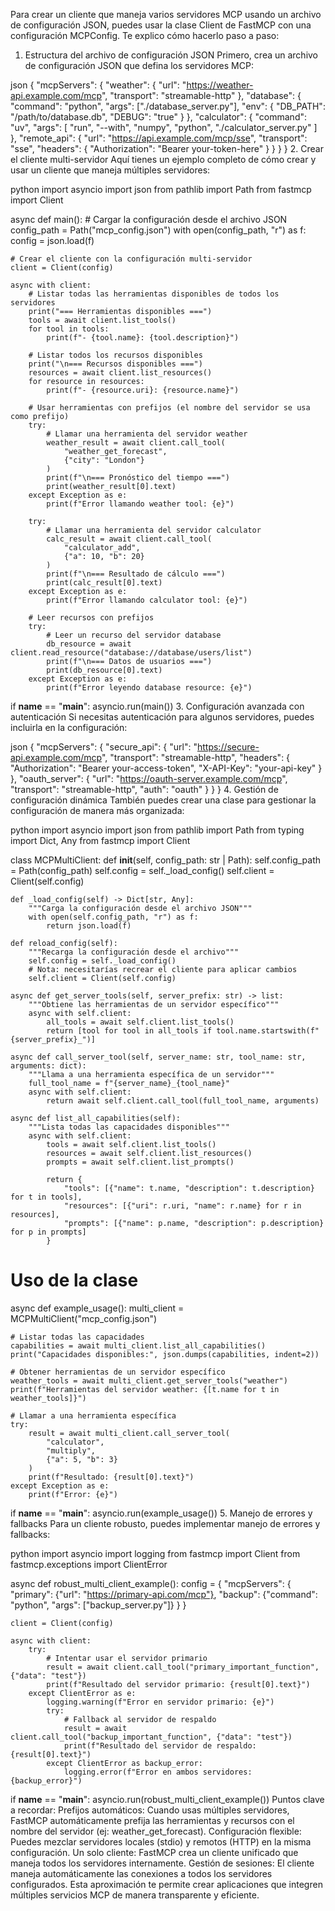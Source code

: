 Para crear un cliente que maneja varios servidores MCP usando un archivo de configuración JSON, puedes usar la clase Client de FastMCP con una configuración MCPConfig. Te explico cómo hacerlo paso a paso:

1. Estructura del archivo de configuración JSON
Primero, crea un archivo de configuración JSON que defina los servidores MCP:

json
{
  "mcpServers": {
    "weather": {
      "url": "https://weather-api.example.com/mcp",
      "transport": "streamable-http"
    },
    "database": {
      "command": "python",
      "args": ["./database_server.py"],
      "env": {
        "DB_PATH": "/path/to/database.db",
        "DEBUG": "true"
      }
    },
    "calculator": {
      "command": "uv",
      "args": [
        "run",
        "--with", "numpy",
        "python",
        "./calculator_server.py"
      ]
    },
    "remote_api": {
      "url": "https://api.example.com/mcp/sse",
      "transport": "sse",
      "headers": {
        "Authorization": "Bearer your-token-here"
      }
    }
  }
}
2. Crear el cliente multi-servidor
Aquí tienes un ejemplo completo de cómo crear y usar un cliente que maneja múltiples servidores:

python
import asyncio
import json
from pathlib import Path
from fastmcp import Client

async def main():
    # Cargar la configuración desde el archivo JSON
    config_path = Path("mcp_config.json")
    with open(config_path, "r") as f:
        config = json.load(f)
    
    # Crear el cliente con la configuración multi-servidor
    client = Client(config)
    
    async with client:
        # Listar todas las herramientas disponibles de todos los servidores
        print("=== Herramientas disponibles ===")
        tools = await client.list_tools()
        for tool in tools:
            print(f"- {tool.name}: {tool.description}")
        
        # Listar todos los recursos disponibles
        print("\n=== Recursos disponibles ===")
        resources = await client.list_resources()
        for resource in resources:
            print(f"- {resource.uri}: {resource.name}")
        
        # Usar herramientas con prefijos (el nombre del servidor se usa como prefijo)
        try:
            # Llamar una herramienta del servidor weather
            weather_result = await client.call_tool(
                "weather_get_forecast", 
                {"city": "London"}
            )
            print(f"\n=== Pronóstico del tiempo ===")
            print(weather_result[0].text)
        except Exception as e:
            print(f"Error llamando weather tool: {e}")
        
        try:
            # Llamar una herramienta del servidor calculator
            calc_result = await client.call_tool(
                "calculator_add", 
                {"a": 10, "b": 20}
            )
            print(f"\n=== Resultado de cálculo ===")
            print(calc_result[0].text)
        except Exception as e:
            print(f"Error llamando calculator tool: {e}")
        
        # Leer recursos con prefijos
        try:
            # Leer un recurso del servidor database
            db_resource = await client.read_resource("database://database/users/list")
            print(f"\n=== Datos de usuarios ===")
            print(db_resource[0].text)
        except Exception as e:
            print(f"Error leyendo database resource: {e}")

if __name__ == "__main__":
    asyncio.run(main())
3. Configuración avanzada con autenticación
Si necesitas autenticación para algunos servidores, puedes incluirla en la configuración:

json
{
  "mcpServers": {
    "secure_api": {
      "url": "https://secure-api.example.com/mcp",
      "transport": "streamable-http",
      "headers": {
        "Authorization": "Bearer your-access-token",
        "X-API-Key": "your-api-key"
      }
    },
    "oauth_server": {
      "url": "https://oauth-server.example.com/mcp",
      "transport": "streamable-http",
      "auth": "oauth"
    }
  }
}
4. Gestión de configuración dinámica
También puedes crear una clase para gestionar la configuración de manera más organizada:

python
import asyncio
import json
from pathlib import Path
from typing import Dict, Any
from fastmcp import Client

class MCPMultiClient:
    def __init__(self, config_path: str | Path):
        self.config_path = Path(config_path)
        self.config = self._load_config()
        self.client = Client(self.config)
    
    def _load_config(self) -> Dict[str, Any]:
        """Carga la configuración desde el archivo JSON"""
        with open(self.config_path, "r") as f:
            return json.load(f)
    
    def reload_config(self):
        """Recarga la configuración desde el archivo"""
        self.config = self._load_config()
        # Nota: necesitarías recrear el cliente para aplicar cambios
        self.client = Client(self.config)
    
    async def get_server_tools(self, server_prefix: str) -> list:
        """Obtiene las herramientas de un servidor específico"""
        async with self.client:
            all_tools = await self.client.list_tools()
            return [tool for tool in all_tools if tool.name.startswith(f"{server_prefix}_")]
    
    async def call_server_tool(self, server_name: str, tool_name: str, arguments: dict):
        """Llama a una herramienta específica de un servidor"""
        full_tool_name = f"{server_name}_{tool_name}"
        async with self.client:
            return await self.client.call_tool(full_tool_name, arguments)
    
    async def list_all_capabilities(self):
        """Lista todas las capacidades disponibles"""
        async with self.client:
            tools = await self.client.list_tools()
            resources = await self.client.list_resources()
            prompts = await self.client.list_prompts()
            
            return {
                "tools": [{"name": t.name, "description": t.description} for t in tools],
                "resources": [{"uri": r.uri, "name": r.name} for r in resources],
                "prompts": [{"name": p.name, "description": p.description} for p in prompts]
            }

# Uso de la clase
async def example_usage():
    multi_client = MCPMultiClient("mcp_config.json")
    
    # Listar todas las capacidades
    capabilities = await multi_client.list_all_capabilities()
    print("Capacidades disponibles:", json.dumps(capabilities, indent=2))
    
    # Obtener herramientas de un servidor específico
    weather_tools = await multi_client.get_server_tools("weather")
    print(f"Herramientas del servidor weather: {[t.name for t in weather_tools]}")
    
    # Llamar a una herramienta específica
    try:
        result = await multi_client.call_server_tool(
            "calculator", 
            "multiply", 
            {"a": 5, "b": 3}
        )
        print(f"Resultado: {result[0].text}")
    except Exception as e:
        print(f"Error: {e}")

if __name__ == "__main__":
    asyncio.run(example_usage())
5. Manejo de errores y fallbacks
Para un cliente robusto, puedes implementar manejo de errores y fallbacks:

python
import asyncio
import logging
from fastmcp import Client
from fastmcp.exceptions import ClientError

async def robust_multi_client_example():
    config = {
        "mcpServers": {
            "primary": {"url": "https://primary-api.com/mcp"},
            "backup": {"command": "python", "args": ["backup_server.py"]}
        }
    }
    
    client = Client(config)
    
    async with client:
        try:
            # Intentar usar el servidor primario
            result = await client.call_tool("primary_important_function", {"data": "test"})
            print(f"Resultado del servidor primario: {result[0].text}")
        except ClientError as e:
            logging.warning(f"Error en servidor primario: {e}")
            try:
                # Fallback al servidor de respaldo
                result = await client.call_tool("backup_important_function", {"data": "test"})
                print(f"Resultado del servidor de respaldo: {result[0].text}")
            except ClientError as backup_error:
                logging.error(f"Error en ambos servidores: {backup_error}")

if __name__ == "__main__":
    asyncio.run(robust_multi_client_example())
Puntos clave a recordar:
Prefijos automáticos: Cuando usas múltiples servidores, FastMCP automáticamente prefija las herramientas y recursos con el nombre del servidor (ej: weather_get_forecast).
Configuración flexible: Puedes mezclar servidores locales (stdio) y remotos (HTTP) en la misma configuración.
Un solo cliente: FastMCP crea un cliente unificado que maneja todos los servidores internamente.
Gestión de sesiones: El cliente maneja automáticamente las conexiones a todos los servidores configurados.
Esta aproximación te permite crear aplicaciones que integren múltiples servicios MCP de manera transparente y eficiente.





